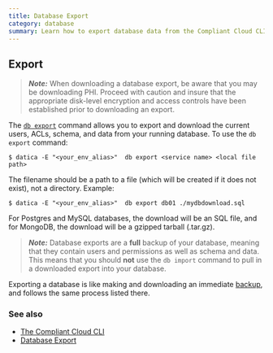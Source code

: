 ```yaml
---
title: Database Export
category: database
summary: Learn how to export database data from the Compliant Cloud CLI.
---
```


## Export

> ***Note:*** When downloading a database export, be aware that you may be downloading PHI. Proceed with caution and insure that the appropriate disk-level encryption and access controls have been established prior to downloading an export.

The [`db export`](/compliant-cloud/cli-reference#db-export) command allows you to export and download the current users, ACLs, schema, and data from your running database. To use the `db export` command:

```
$ datica -E "<your_env_alias>"  db export <service name> <local file path>
```

The filename should be a path to a file (which will be created if it does not exist), not a directory. Example:

```
$ datica -E "<your_env_alias>"  db export db01 ./mydbdownload.sql
```

For Postgres and MySQL databases, the download will be an SQL file, and for MongoDB, the download will be a gzipped tarball (.tar.gz).

> ***Note:*** Database exports are a **full** backup of your database, meaning that they contain users and permissions as well as schema and data. This means that you should **not** use the `db import` command to pull in a downloaded export into your database.

Exporting a database is like making and downloading an immediate [backup](/compliant-cloud/articles/cli-database-backup), and follows the same process listed there.

### See also

* [The Compliant Cloud CLI](/compliant-cloud/articles/cli-stratum)
* [Database Export](/compliant-cloud/articles/cli-database-backup)
